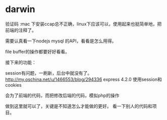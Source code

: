 # darwin

验证码   :mac 下安装ccap总不正确，linux下应该可以，使用起来也挺简单地，把前端的注释了。

需要认真看一下nodejs mysql 的API，看看是怎么用得。

file buffer的操作都要好好看看。

接下来的功能：

session有问题，一刷新，后台中就没有了。http://my.oschina.net/u/1466553/blog/294336   express 4.2.0 使用session和cookies

会为了前端的代码，而把修改后端的代码，模拟php的操作

做到这里就可以了，关键是不知道怎么才能做的更好。
看一下别人的代码和项目。